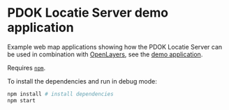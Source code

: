 # PDOK Locatie Server demo application

Example web map applications showing how the PDOK Locatie Server can be used in combination with [OpenLayers](https://openlayers.org/), see the [demo application](https://arbakker.github.io/pdok-js-map-examples/openlayers-locatie-server/index.html).

Requires [`npm`](https://www.npmjs.com/).

To install the dependencies and run in debug mode:

```bash
npm install # install dependencies
npm start
```
